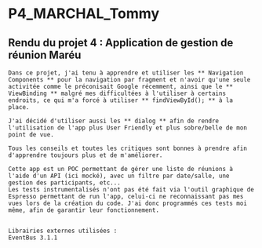 # P4_MARCHAL_Tommy
## Rendu du projet 4 : Application de gestion de réunion Maréu

    Dans ce projet, j'ai tenu à apprendre et utiliser les ** Navigation Components ** pour la navigation par fragment et n'avoir qu'une seule activitée comme le préconisait Google récemment, ainsi que le ** ViewBinding ** malgré mes difficultées à l'utiliser à certains endroits, ce qui m'a forcé à utiliser ** findViewById(); ** à la place.

    J'ai décidé d'utiliser aussi les ** dialog ** afin de rendre l'utilisation de l'app plus User Friendly et plus sobre/belle de mon point de vue.

    Tous les conseils et toutes les critiques sont bonnes à prendre afin d'apprendre toujours plus et de m'améliorer. 

    Cette app est un POC permettant de gérer une liste de réunions à l'aide d'un API (ici mocké), avec un filtre par date/salle, une gestion des participants, etc...
    Les tests instrumentalisés n'ont pas été fait via l'outil graphique de Espresso permettant de run l'app, celui-ci ne reconnaissant pas mes vues lors de la création du code. J'ai donc programmés ces tests moi même, afin de garantir leur fonctionnement.


    Librairies externes utilisées :
    EventBus 3.1.1

